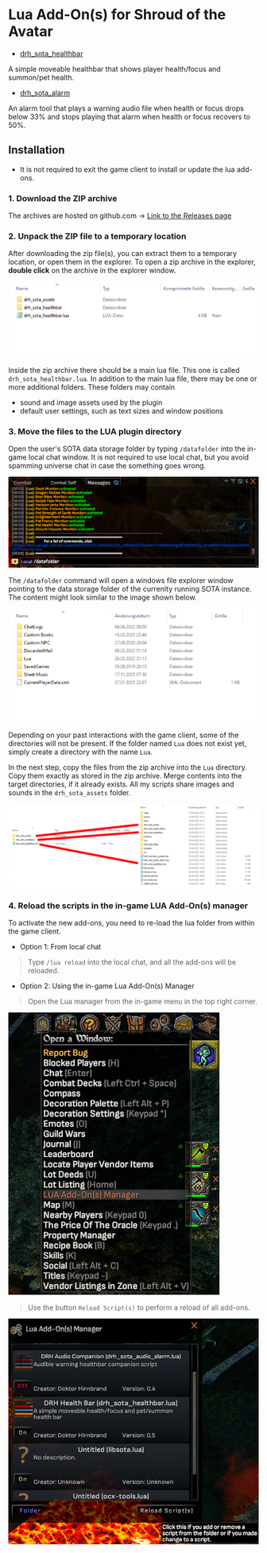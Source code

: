 # Lua Add-On(s) for Shroud of the Avatar

- [drh_sota_healthbar](drh_sota_healthbar/README.md)

A simple moveable healthbar that shows player health/focus and summon/pet health.

- [drh_sota_alarm](drh_sota_alarm/README.md)

An alarm tool that plays a warning audio file when health or focus drops below 33% and
stops playing that alarm when health or focus recovers to 50%.

## Installation

- It is not required to exit the game client to install or update the lua add-ons.

### 1. Download the ZIP archive

The archives are hosted on github.com ->
[Link to the Releases page](https://github.com/drhirnbrand/sota_lua/releases)

### 2. Unpack the ZIP file to a temporary location

After downloading the zip file(s), you can extract them to a temporary location,
or open them in the explorer. To open a zip archive in the explorer, **double click** on the archive
in the explorer window.

![Image: Opening a zip file](./images/openzipfile.png)

Inside the zip archive there should be a main lua file. This one is called `drh_sota_healthbar.lua`.
In addition to the main lua file, there may be one or more additional folders.
These folders may contain
- sound and image assets used by the plugin
- default user settings, such as text sizes and window positions

### 3. Move the files to the LUA plugin directory

Open the user's SOTA data storage folder by typing `/datafolder` into the in-game local chat window.
It is not required to use local chat, but you avoid spamming universe chat in case the something goes wrong.

![Image: Opening the data folder](./images/datafolder1.png)

The `/datafolder` command will open a windows file explorer window pointing to
the data storage folder of the currenlty running SOTA instance.
The content might look similar to the image shown below.

![Image: Contents of the datafolder](./images/datafolder2.png)

Depending on your past interactions with the game client, some of the directories
will not be present.
If the folder named `Lua` does not exist yet, simply create a directory with the name `Lua`.

In the next step, copy the files from the zip archive into the `Lua` directory.
Copy them exactly as stored in the zip archive. Merge contents into the target directories, if it already exists.
All my scripts share images and sounds in the `drh_sota_assets` folder.

![Image: Contents of the datafolder](./images/lua2.png)

### 4. Reload the scripts in the in-game LUA Add-On(s) manager

To activate the new add-ons, you need to re-load the lua folder from within the game client.

* Option 1: From local chat

> Type `/lua reload` into the local chat, and all the add-ons will be reloaded.

- Option 2: Using the in-game Lua Add-On(s) Manager

> Open the Lua manager from the in-game menu in the top right corner.

![Image: Contents of the datafolder](./images/luamanager1.png)

> Use the button `Reload Script(s)` to perform a reload of all add-ons.

![Image: Contents of the datafolder](./images/luamanager2.png)
 